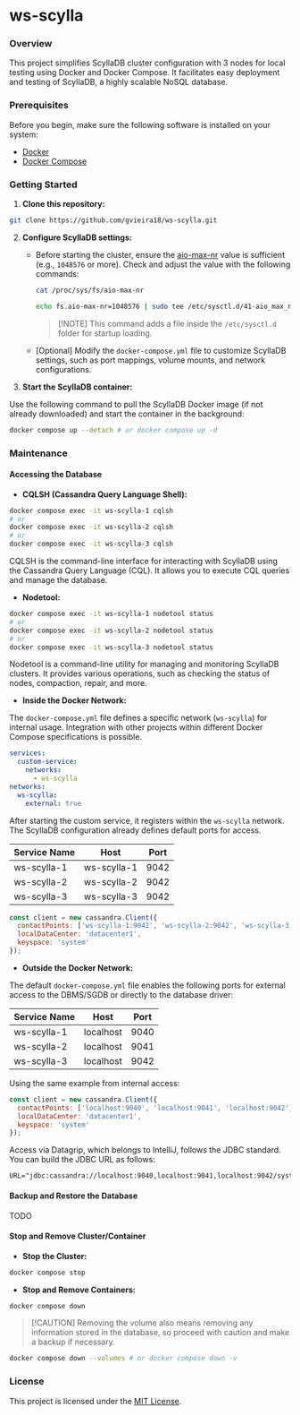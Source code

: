 # ws-scylla

### Overview

This project simplifies ScyllaDB cluster configuration with 3 nodes for local testing using Docker and Docker Compose. It facilitates easy deployment and testing of ScyllaDB, a highly scalable NoSQL database.

### Prerequisites

Before you begin, make sure the following software is installed on your system:

- [Docker](https://docs.docker.com/engine/install/ubuntu/)
- [Docker Compose](https://docs.docker.com/compose/install/linux/)

### Getting Started

1. **Clone this repository:**

```bash
git clone https://github.com/gvieira18/ws-scylla.git
```

2. **Configure ScyllaDB settings:**

   - Before starting the cluster, ensure the [aio-max-nr](https://www.kernel.org/doc/Documentation/sysctl/fs.txt) value is sufficient (e.g., `1048576` or more). Check and adjust the value with the following commands:
     ```bash
     cat /proc/sys/fs/aio-max-nr
     ```
     ```bash
     echo fs.aio-max-nr=1048576 | sudo tee /etc/sysctl.d/41-aio_max_nr.conf && sudo sysctl --system
     ```
     > [!NOTE] This command adds a file inside the `/etc/sysctl.d` folder for startup loading.
   - [Optional] Modify the `docker-compose.yml` file to customize ScyllaDB settings, such as port mappings, volume mounts, and network configurations.

3. **Start the ScyllaDB container:**

Use the following command to pull the ScyllaDB Docker image (if not already downloaded) and start the container in the background:

```bash
docker compose up --detach # or docker compose up -d
```

### Maintenance

#### Accessing the Database

- **CQLSH (Cassandra Query Language Shell):**

```bash
docker compose exec -it ws-scylla-1 cqlsh
# or
docker compose exec -it ws-scylla-2 cqlsh
# or
docker compose exec -it ws-scylla-3 cqlsh
```

CQLSH is the command-line interface for interacting with ScyllaDB using the Cassandra Query Language (CQL). It allows you to execute CQL queries and manage the database.

- **Nodetool:**

```bash
docker compose exec -it ws-scylla-1 nodetool status
# or
docker compose exec -it ws-scylla-2 nodetool status
# or
docker compose exec -it ws-scylla-3 nodetool status
```

Nodetool is a command-line utility for managing and monitoring ScyllaDB clusters. It provides various operations, such as checking the status of nodes, compaction, repair, and more.

- **Inside the Docker Network:**

The `docker-compose.yml` file defines a specific network (`ws-scylla`) for internal usage. Integration with other projects within different Docker Compose specifications is possible.

```yml
services:
  custom-service:
    networks:
      - ws-scylla
networks:
  ws-scylla:
    external: true
```

After starting the custom service, it registers within the `ws-scylla` network. The ScyllaDB configuration already defines default ports for access.

| Service Name |    Host     | Port |
| ------------ | :---------: | :--: |
| ws-scylla-1  | ws-scylla-1 | 9042 |
| ws-scylla-2  | ws-scylla-2 | 9042 |
| ws-scylla-3  | ws-scylla-3 | 9042 |

```js
const client = new cassandra.Client({
  contactPoints: ['ws-scylla-1:9042', 'ws-scylla-2:9042', 'ws-scylla-3:9042'],
  localDataCenter: 'datacenter1',
  keyspace: 'system'
});
```

- **Outside the Docker Network:**

The default `docker-compose.yml` file enables the following ports for external access to the DBMS/SGDB or directly to the database driver:

| Service Name |   Host    | Port |
| ------------ | :-------: | :--: |
| ws-scylla-1  | localhost | 9040 |
| ws-scylla-2  | localhost | 9041 |
| ws-scylla-3  | localhost | 9042 |

Using the same example from internal access:

```js
const client = new cassandra.Client({
  contactPoints: ['localhost:9040', 'localhost:9041', 'localhost:9042'],
  localDataCenter: 'datacenter1',
  keyspace: 'system'
});
```

Access via Datagrip, which belongs to IntelliJ, follows the JDBC standard. You can build the JDBC URL as follows:

```properties
URL="jdbc:cassandra://localhost:9040,localhost:9041,localhost:9042/system"
```

#### Backup and Restore the Database

TODO

#### Stop and Remove Cluster/Container

- **Stop the Cluster:**

```bash
docker compose stop
```

- **Stop and Remove Containers:**

```bash
docker compose down
```

> [!CAUTION] Removing the volume also means removing any information stored in the database, so proceed with caution and make a backup if necessary.

```bash
docker compose down --volumes # or docker compose down -v
```

### License

This project is licensed under the [MIT License](LICENSE).
